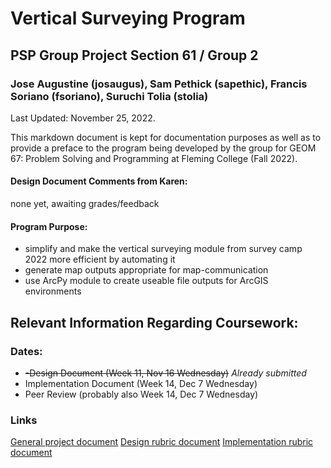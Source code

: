 # Vertical Surveying Program
## PSP Group Project Section 61 / Group 2
### Jose Augustine (josaugus), Sam Pethick (sapethic), Francis Soriano (fsoriano), Suruchi Tolia (stolia)

Last Updated: November 25, 2022.

This markdown document is kept for documentation purposes as well as to provide a preface to the program being developed by the group for GEOM 67: Problem Solving and Programming at Fleming College (Fall 2022). 

#### Design Document Comments from Karen:
none yet, awaiting grades/feedback

#### Program Purpose:

 -  simplify and make the vertical surveying module from survey camp 2022 more efficient by automating it
 - generate map outputs appropriate for map-communication
 - use ArcPy module to create useable file outputs for ArcGIS environments

## Relevant Information Regarding Coursework:
### Dates:

 - ~~-Design Document (Week 11, Nov 16 Wednesday)~~ *Already submitted*
 - Implementation Document (Week 14, Dec 7 Wednesday)
 - Peer Review (probably also Week 14, Dec 7 Wednesday)
 
 ### Links
 [General project document](https://fleming.desire2learn.com/d2l/le/content/179994/viewContent/2198710/View)
 [Design rubric document](https://fleming.desire2learn.com/d2l/le/content/179994/viewContent/2198712/View)
 [Implementation rubric document](https://fleming.desire2learn.com/d2l/le/content/179994/viewContent/2198722/View)